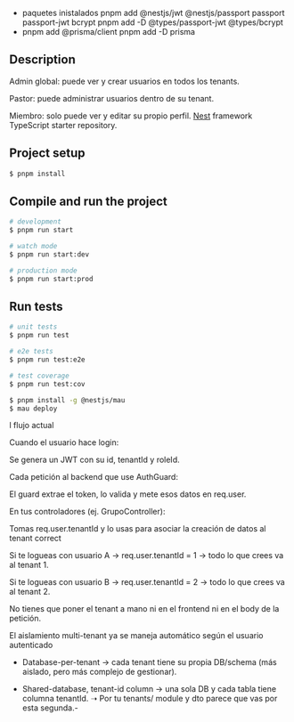 - paquetes inistalados
  pnpm add @nestjs/jwt @nestjs/passport passport passport-jwt bcrypt
  pnpm add -D @types/passport-jwt @types/bcrypt
- pnpm add @prisma/client
  pnpm add -D prisma

## Description
Admin global: puede ver y crear usuarios en todos los tenants.

Pastor: puede administrar usuarios dentro de su tenant.

Miembro: solo puede ver y editar su propio perfil.
[Nest](https://github.com/nestjs/nest) framework TypeScript starter repository.

## Project setup

```bash
$ pnpm install
```

## Compile and run the project

```bash
# development
$ pnpm run start

# watch mode
$ pnpm run start:dev

# production mode
$ pnpm run start:prod
```

## Run tests

```bash
# unit tests
$ pnpm run test

# e2e tests
$ pnpm run test:e2e

# test coverage
$ pnpm run test:cov
```

```bash
$ pnpm install -g @nestjs/mau
$ mau deploy
```

l flujo actual

Cuando el usuario hace login:

Se genera un JWT con su id, tenantId y roleId.

Cada petición al backend que use AuthGuard:

El guard extrae el token, lo valida y mete esos datos en req.user.

En tus controladores (ej. GrupoController):

Tomas req.user.tenantId y lo usas para asociar la creación de datos al tenant correct

Si te logueas con usuario A → req.user.tenantId = 1 → todo lo que crees va al tenant 1.

Si te logueas con usuario B → req.user.tenantId = 2 → todo lo que crees va al tenant 2.

No tienes que poner el tenant a mano ni en el frontend ni en el body de la petición.

El aislamiento multi-tenant ya se maneja automático según el usuario autenticado



- Database-per-tenant → cada tenant tiene su propia DB/schema (más aislado, pero más complejo de gestionar).

- Shared-database, tenant-id column → una sola DB y cada tabla tiene columna tenantId.
➝ Por tu tenants/ module y dto parece que vas por esta segunda.-
